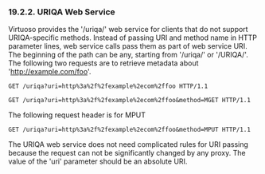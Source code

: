 <div id="uriqaws" class="section">

<div class="titlepage">

<div>

<div>

### 19.2.2. URIQA Web Service

</div>

</div>

</div>

Virtuoso provides the '/uriqa/' web service for clients that do not
support URIQA-specific methods. Instead of passing URI and method name
in HTTP parameter lines, web service calls pass them as part of web
service URI. The beginning of the path can be any, starting from
'/uriqa/' or '/URIQA/'. The following two requests are to retrieve
metadata about 'http://example.com/foo'.

``` programlisting
GET /uriqa?uri=http%3a%2f%2fexample%2ecom%2ffoo HTTP/1.1
```

``` programlisting
GET /uriqa?uri=http%3a%2f%2fexample%2ecom%2ffoo&method=MGET HTTP/1.1
```

The following request header is for MPUT

``` programlisting
GET /uriqa?uri=http%3a%2f%2fexample%2ecom%2ffoo&method=MPUT HTTP/1.1
```

The URIQA web service does not need complicated rules for URI passing
because the request can not be significantly changed by any proxy. The
value of the 'uri' parameter should be an absolute URI.

</div>
